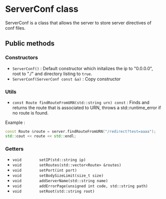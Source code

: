 # ServerConf class

ServerConf is a class that allows the server to store server directives of conf files. 

## Public methods

### Constructors
- `ServerConf()` : Default constructor which initalizes the ip to "0.0.0.0", root to "./" and directory listing to `true`.
- `ServerConf(ServerConf const &a)` : Copy constructor

### Utils 
- `const Route findRouteFromURN(std::string urn) const` : Finds and returns the route that is associated to URN, throws a std::runtime_error if no route is found.

Example :
```cpp
const Route &route = server.findRouteFromURN("/redirect?test=aaaa");
std::cout << route << std::endl;
```
### Getters


- `void        setIP(std::string ip)`
- `void        setRoutes(std::vector<Route> &routes)`
- `void        setPort(int port)`
- `void        setBodySizeLimit(size_t size)`
- `void        addServerName(std::string name)`
- `void        addErrorPage(unsigned int code, std::string path)`
- `void        setRoot(std::string root)`